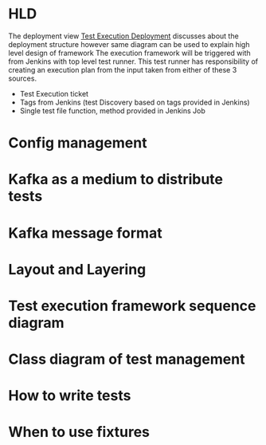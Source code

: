 # HLD
The deployment view [Test Execution Deployment](Test-Execution-Deployment-View.md) discusses about the deployment structure however same diagram can be used to explain high level design of framework
The execution framework will be triggered with from Jenkins with top level test runner. This test runner has responsibility of creating an execution plan from the input taken from either of these 3 sources.
* Test Execution ticket
* Tags from Jenkins (test Discovery based on tags provided in Jenkins)
* Single test file function, method provided in Jenkins Job 


# Config management
# Kafka as a medium to distribute tests
# Kafka message format
# Layout and Layering
# Test execution framework sequence diagram
# Class diagram of test management
# How to write tests
# When to use fixtures

